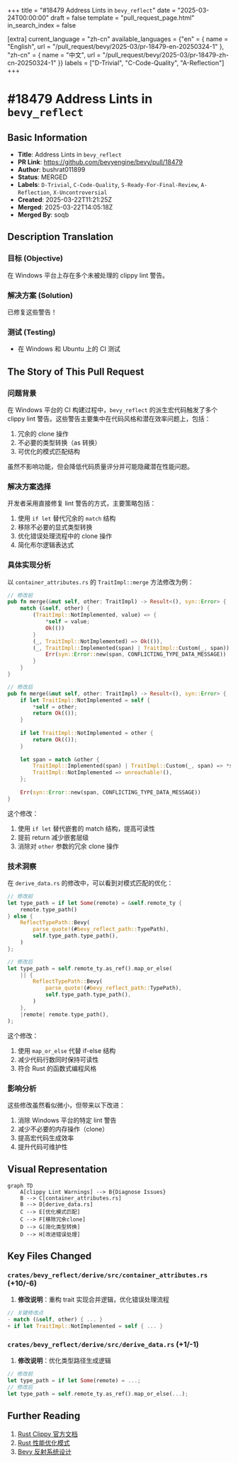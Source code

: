 +++
title = "#18479 Address Lints in `bevy_reflect`"
date = "2025-03-24T00:00:00"
draft = false
template = "pull_request_page.html"
in_search_index = false

[extra]
current_language = "zh-cn"
available_languages = {"en" = { name = "English", url = "/pull_request/bevy/2025-03/pr-18479-en-20250324-1" }, "zh-cn" = { name = "中文", url = "/pull_request/bevy/2025-03/pr-18479-zh-cn-20250324-1" }}
labels = ["D-Trivial", "C-Code-Quality", "A-Reflection"]
+++

# #18479 Address Lints in `bevy_reflect`

## Basic Information
- **Title**: Address Lints in `bevy_reflect`
- **PR Link**: https://github.com/bevyengine/bevy/pull/18479
- **Author**: bushrat011899
- **Status**: MERGED
- **Labels**: `D-Trivial`, `C-Code-Quality`, `S-Ready-For-Final-Review`, `A-Reflection`, `X-Uncontroversial`
- **Created**: 2025-03-22T11:21:25Z
- **Merged**: 2025-03-22T14:05:18Z
- **Merged By**: soqb

## Description Translation
### 目标 (Objective)
在 Windows 平台上存在多个未被处理的 clippy lint 警告。

### 解决方案 (Solution)
已修复这些警告！

### 测试 (Testing)
- 在 Windows 和 Ubuntu 上的 CI 测试

## The Story of This Pull Request

### 问题背景
在 Windows 平台的 CI 构建过程中，`bevy_reflect` 的派生宏代码触发了多个 clippy lint 警告。这些警告主要集中在代码风格和潜在效率问题上，包括：
1. 冗余的 clone 操作
2. 不必要的类型转换（as 转换）
3. 可优化的模式匹配结构

虽然不影响功能，但会降低代码质量评分并可能隐藏潜在性能问题。

### 解决方案选择
开发者采用直接修复 lint 警告的方式，主要策略包括：
1. 使用 `if let` 替代冗余的 `match` 结构
2. 移除不必要的显式类型转换
3. 优化错误处理流程中的 clone 操作
4. 简化布尔逻辑表达式

### 具体实现分析
以 `container_attributes.rs` 的 `TraitImpl::merge` 方法修改为例：

```rust
// 修改前
pub fn merge(&mut self, other: TraitImpl) -> Result<(), syn::Error> {
    match (&self, other) {
        (TraitImpl::NotImplemented, value) => {
            *self = value;
            Ok(())
        }
        (_, TraitImpl::NotImplemented) => Ok(()),
        (_, TraitImpl::Implemented(span) | TraitImpl::Custom(_, span)) => {
            Err(syn::Error::new(span, CONFLICTING_TYPE_DATA_MESSAGE))
        }
    }
}

// 修改后
pub fn merge(&mut self, other: TraitImpl) -> Result<(), syn::Error> {
    if let TraitImpl::NotImplemented = self {
        *self = other;
        return Ok(());
    }
    
    if let TraitImpl::NotImplemented = other {
        return Ok(());
    }
    
    let span = match &other {
        TraitImpl::Implemented(span) | TraitImpl::Custom(_, span) => *span,
        TraitImpl::NotImplemented => unreachable!(),
    };
    
    Err(syn::Error::new(span, CONFLICTING_TYPE_DATA_MESSAGE))
}
```
这个修改：
1. 使用 `if let` 替代嵌套的 match 结构，提高可读性
2. 提前 return 减少嵌套层级
3. 消除对 `other` 参数的冗余 clone 操作

### 技术洞察
在 `derive_data.rs` 的修改中，可以看到对模式匹配的优化：

```rust
// 修改前
let type_path = if let Some(remote) = &self.remote_ty {
    remote.type_path()
} else {
    ReflectTypePath::Bevy(
        parse_quote!(#bevy_reflect_path::TypePath),
        self.type_path.type_path(),
    )
};

// 修改后
let type_path = self.remote_ty.as_ref().map_or_else(
    || {
        ReflectTypePath::Bevy(
            parse_quote!(#bevy_reflect_path::TypePath),
            self.type_path.type_path(),
        )
    },
    |remote| remote.type_path(),
);
```
这个修改：
1. 使用 `map_or_else` 代替 if-else 结构
2. 减少代码行数同时保持可读性
3. 符合 Rust 的函数式编程风格

### 影响分析
这些修改虽然看似微小，但带来以下改进：
1. 消除 Windows 平台的特定 lint 警告
2. 减少不必要的内存操作（clone）
3. 提高宏代码生成效率
4. 提升代码可维护性

## Visual Representation

```mermaid
graph TD
    A[clippy Lint Warnings] --> B{Diagnose Issues}
    B --> C[container_attributes.rs]
    B --> D[derive_data.rs]
    C --> E[优化模式匹配]
    C --> F[移除冗余clone]
    D --> G[简化类型转换]
    D --> H[改进错误处理]
```

## Key Files Changed

### `crates/bevy_reflect/derive/src/container_attributes.rs` (+10/-6)
1. **修改说明**：重构 trait 实现合并逻辑，优化错误处理流程
```rust
// 关键修改点
- match (&self, other) { ... }
+ if let TraitImpl::NotImplemented = self { ... }
```

### `crates/bevy_reflect/derive/src/derive_data.rs` (+1/-1)
1. **修改说明**：优化类型路径生成逻辑
```rust
// 修改前
let type_path = if let Some(remote) = ...;
// 修改后
let type_path = self.remote_ty.as_ref().map_or_else(...);
```

## Further Reading
1. [Rust Clippy 官方文档](https://doc.rust-lang.org/clippy/)
2. [Rust 性能优化模式](https://github.com/rust-unofficial/patterns)
3. [Bevy 反射系统设计](https://bevyengine.org/learn/book/reflection/)